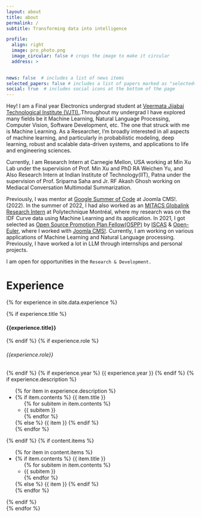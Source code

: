 ```yaml
---
layout: about
title: about
permalink: /
subtitle: Transforming data into intelligence

profile:
  align: right
  image: pro_photo.png
  image_circular: false # crops the image to make it circular
  address: >
    

news: false  # includes a list of news items
selected_papers: false # includes a list of papers marked as "selected={true}"
social: true  # includes social icons at the bottom of the page
---
```


Hey! I am a Final year Electronics undergrad student at [Veermata Jijabai Technological Institute (VJTI).](https://vjti.ac.in).Throughout my undergrad I have explored many fields be it Machine Learning, Natural Language Processing, Computer Vision, Software Development, etc. The one that struck with me is Machine Learning. As a Researcher, I’m broadly interested in all aspects of machine learning, and particularly in probabilistic modeling, deep learning, robust and scalable data-driven systems, and applications to life and engineering sciences.

Currently, I am Research Intern at Carnegie Mellon, USA working at Min Xu Lab under the supervision of Prof. Min Xu and PhD RA Weichen Yu, and Also Research Intern at Indian Institute of Technology(IIT), Patna under the supervision of Prof. Sriparna Saha and Jr. RF Akash Ghosh working on Mediacal Conversation Multimodal Summarization.

Previously, I was mentor at [Google Summer of Code](https://summerofcode.withgoogle.com/) at Joomla CMS!.(2022). In the summer of 2022, I had also worked as an [MITACS Globalink Research Intern](https://drive.google.com/file/d/1kpEPRG3M6pEIl2_K-ZObuCrMOYZpgypu/view) at Polytechnique Montréal, where my research was on the IDF Curve data using Machine Learning and its application. In 2021, I got selected as [Open Source Promotion Plan Fellow(OSPP)](https://drive.google.com/file/d/1JXw9SganF-JEMXSqsJLCyTMncQDemCmq/view) by [ISCAS](http://english.is.cas.cn/) & [Open-Euler](https://www.openeuler.org/en/), where I worked with [Joomla CMS!](https://www.joomla.org/). Currently, I am working on various applications of Machine Learning and Natural Language processing. Previously, I have worked a lot in LLM through internships and personal projects.

I am open for opportunities in the `Research & Development.`

# Experience

{% for experience in site.data.experience %}
<div>
    {% if experience.title %}
    <h4 class="title font-weight-bold">{{experience.title}}</h4>
    {% endif %}
    {% if experience.role %}
    <h6 class="title font-weight-bold">{{experience.role}}</h6>
    {% endif %}
    {% if experience.year %}
    <span class="badge bg-dark font-weight-bold">
        {{ experience.year }}
    </span>
    {% endif %}
    {% if experience.description %}
        <ul class="items">
            {% for item in experience.description %}
                <li>
                    {% if item.contents %}
                        <span class="item-title">{{ item.title }}</span>
                        <ul class="subitems">
                        {% for subitem in item.contents %}
                            <li><span class="subitem">{{ subitem }}</span></li>
                        {% endfor %}
                        </ul>
                    {% else %}
                        <span class="item">{{ item }}</span>
                    {% endif %}
                </li>
            {% endfor %}
        </ul>
    {% endif %}
    {% if content.items %}
        <ul class="items">
            {% for item in content.items %}
                <li>
                    {% if item.contents %}
                        <span class="item-title">{{ item.title }}</span>
                        <ul class="subitems">
                        {% for subitem in item.contents %}
                            <li><span class="subitem">{{ subitem }}</span></li>
                        {% endfor %}
                        </ul>
                    {% else %}
                        <span class="item">{{ item }}</span>
                    {% endif %}
                </li>
            {% endfor %}
        </ul>
    {% endif %}
</div>
{% endfor %}